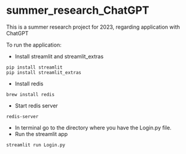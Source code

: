 # summer_research_ChatGPT
This is a summer research project for 2023, regarding application with ChatGPT

To run the application:
- Install streamlit and streamlit_extras
```
pip install streamlit
pip install streamlit_extras
```
- Install redis
```
brew install redis
```
- Start redis server
```
redis-server
```
- In terminal go to the directory where you have the Login.py file.
- Run the streamlit app
```
streamlit run Login.py
```
